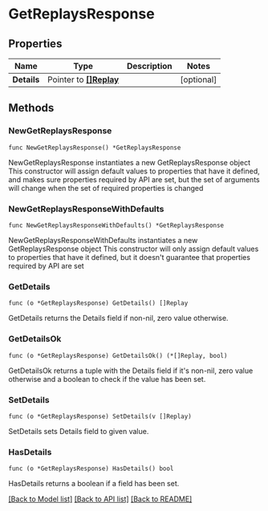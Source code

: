 # GetReplaysResponse

## Properties

Name | Type | Description | Notes
------------ | ------------- | ------------- | -------------
**Details** | Pointer to [**[]Replay**](Replay.md) |  | [optional] 

## Methods

### NewGetReplaysResponse

`func NewGetReplaysResponse() *GetReplaysResponse`

NewGetReplaysResponse instantiates a new GetReplaysResponse object
This constructor will assign default values to properties that have it defined,
and makes sure properties required by API are set, but the set of arguments
will change when the set of required properties is changed

### NewGetReplaysResponseWithDefaults

`func NewGetReplaysResponseWithDefaults() *GetReplaysResponse`

NewGetReplaysResponseWithDefaults instantiates a new GetReplaysResponse object
This constructor will only assign default values to properties that have it defined,
but it doesn't guarantee that properties required by API are set

### GetDetails

`func (o *GetReplaysResponse) GetDetails() []Replay`

GetDetails returns the Details field if non-nil, zero value otherwise.

### GetDetailsOk

`func (o *GetReplaysResponse) GetDetailsOk() (*[]Replay, bool)`

GetDetailsOk returns a tuple with the Details field if it's non-nil, zero value otherwise
and a boolean to check if the value has been set.

### SetDetails

`func (o *GetReplaysResponse) SetDetails(v []Replay)`

SetDetails sets Details field to given value.

### HasDetails

`func (o *GetReplaysResponse) HasDetails() bool`

HasDetails returns a boolean if a field has been set.


[[Back to Model list]](../README.md#documentation-for-models) [[Back to API list]](../README.md#documentation-for-api-endpoints) [[Back to README]](../README.md)


